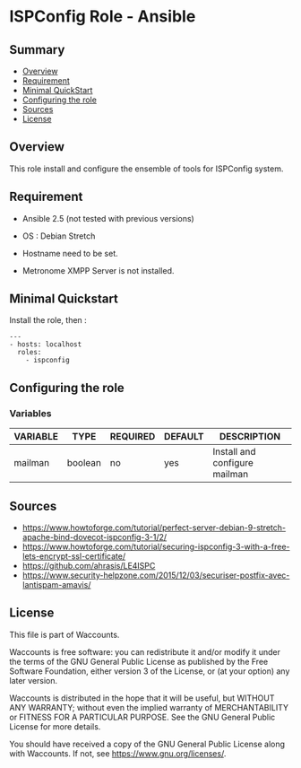 # ISPConfig Role - Ansible

[Title Overview]: #overview
[Title Minimal quickstart]: #minimal-quickstart
[Title Requirement]: #requirement
[Title Configuring the role]: #configuring-the-role
[Title Config Role Variables]: #variables
[Title Sources]: #sources
[Title License]: #license

## Summary

- [Overview][Title Overview]
- [Requirement][Title Requirement]
- [Minimal QuickStart][Title Minimal quickstart]
- [Configuring the role][Title Configuring the role]
- [Sources][Title Sources]
- [License][Title License]

## Overview

This role install and configure the ensemble of tools for ISPConfig system.

## Requirement
- Ansible 2.5 (not tested with previous versions)
- OS : Debian Stretch
- Hostname need to be set.

- Metronome XMPP Server is not installed.


## Minimal Quickstart

Install the role, then :

```
---
- hosts: localhost
  roles:
    - ispconfig
```


## Configuring the role
### Variables

| VARIABLE                                        | TYPE          | REQUIRED | DEFAULT                                      | DESCRIPTION |
|-------------------------------------------------|---------------|----------|----------------------------------------------|-------------|
| mailman                                         | boolean       | no       | yes                                          | Install and configure mailman |

## Sources
- https://www.howtoforge.com/tutorial/perfect-server-debian-9-stretch-apache-bind-dovecot-ispconfig-3-1/2/
- https://www.howtoforge.com/tutorial/securing-ispconfig-3-with-a-free-lets-encrypt-ssl-certificate/
- https://github.com/ahrasis/LE4ISPC
- https://www.security-helpzone.com/2015/12/03/securiser-postfix-avec-lantispam-amavis/

## License

This file is part of Waccounts.

Waccounts is free software: you can redistribute it and/or modify
it under the terms of the GNU General Public License as published by
the Free Software Foundation, either version 3 of the License, or
(at your option) any later version.

Waccounts is distributed in the hope that it will be useful,
but WITHOUT ANY WARRANTY; without even the implied warranty of
MERCHANTABILITY or FITNESS FOR A PARTICULAR PURPOSE.  See the
GNU General Public License for more details.

You should have received a copy of the GNU General Public License
along with Waccounts.  If not, see <https://www.gnu.org/licenses/>.